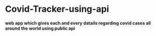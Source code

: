# Covid-Tracker-using-api
#### web app which gives each and every datails regarding covid cases all around the world using public api